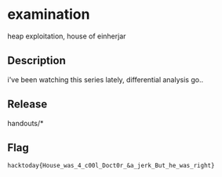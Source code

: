 # examination

heap exploitation, house of einherjar

## Description
i've been watching this series lately, differential analysis go..

## Release

handouts/*

## Flag
`hacktoday{House_was_4_c00l_Doct0r_&a_jerk_But_he_was_right}`
